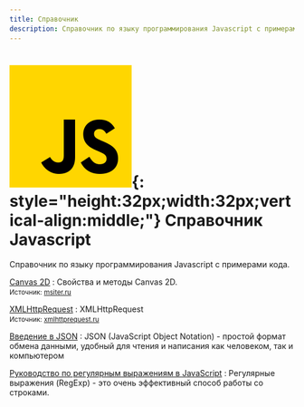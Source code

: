 ```yaml
---
title: Справочник
description: Справочник по языку программирования Javascript с примерами кода
---
```


# ![Javascript](../js.svg){: style="height:32px;width:32px;vertical-align:middle;"} Справочник Javascript

Справочник по языку программирования Javascript с примерами кода.

[Canvas 2D](canvas/index.md)
: Свойства и методы Canvas 2D.<br /><small>Источник: [msiter.ru](https://msiter.ru/references/canvas-reference)</small>

[XMLHttpRequest](xhr.md)
: XMLHttpRequest<br /><small>Источник: [xmlhttprequest.ru](https://xmlhttprequest.ru/)</small>

[Введение в JSON](json.md)
: JSON (JavaScript Object Notation) - простой формат обмена данными, удобный для чтения и написания как человеком, так и компьютером

[Руководство по регулярным выражениям в JavaScript](regexp.md)
: Регулярные выражения (RegExp) - это очень эффективный способ работы со строками.
